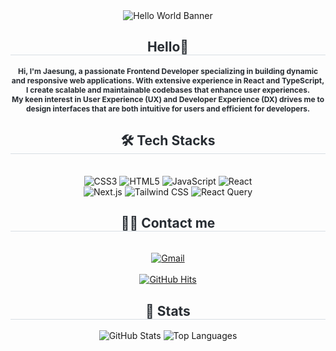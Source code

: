 <div align="center">
  <img src="https://capsule-render.vercel.app/api?type=waving&color=gradient&height=240&text=Hello%20world👋&animation=fadeIn&fontColor=292929&fontSize=70" alt="Hello World Banner" />
</div>

<div align="center"> 
  <h2 style="border-bottom: 1px solid #d8dee4; color: #282d33;">Hello👋</h2>  
  <div style="font-weight: 700;  text-align: center; color: #282d33;">
 
  <p style="font-size: 12px;">
  Hi, I'm <strong>Jaesung</strong>, a passionate <strong>Frontend Developer</strong> specializing in building dynamic and responsive web applications. With extensive experience in <strong>React</strong> and <strong>TypeScript</strong>, I create scalable and maintainable codebases that enhance user experiences.<br/> My keen interest in <strong>User Experience (UX)</strong> and <strong>Developer Experience (DX)</strong> drives me to design interfaces that are both intuitive for users and efficient for developers.
</p>
  
  </div> 
</div>

<div align="center">
  <h2 style="border-bottom: 1px solid #d8dee4; color: #282d33;">🛠️ Tech Stacks</h2> <br> 
  <div style="margin: 0 auto; text-align: center;">
    <img src="https://img.shields.io/badge/CSS3-1572B6?style=for-the-badge&logo=CSS3&logoColor=white" alt="CSS3">
    <img src="https://img.shields.io/badge/HTML5-E34F26?style=for-the-badge&logo=HTML5&logoColor=white" alt="HTML5">  
    <img src="https://img.shields.io/badge/Javascript-F7DF1E?style=for-the-badge&logo=Javascript&logoColor=white" alt="JavaScript">
    <img src="https://img.shields.io/badge/React-61DAFB?style=for-the-badge&logo=React&logoColor=white" alt="React">
    <br/>
    <img src="https://img.shields.io/badge/Next.js-000000?style=for-the-badge&logo=Next.js&logoColor=white" alt="Next.js">
    <img src="https://img.shields.io/badge/Tailwind%20CSS-06B6D4?style=for-the-badge&logo=Tailwind%20CSS&logoColor=white" alt="Tailwind CSS">
    <img src="https://img.shields.io/badge/React%20Query-FF4154?style=for-the-badge&logo=React%20Query&logoColor=white" alt="React Query">
    <br/>
  </div>
</div>

<div align="center">
  <h2 style="border-bottom: 1px solid #d8dee4; color: #282d33;">🧑‍💻 Contact me</h2> <br> 
  <div align="center">
    <a href="mailto:jaesungko.dev@gmail.com">
      <img src="https://img.shields.io/badge/Gmail-EA4335?style=for-the-badge&logo=Gmail&logoColor=white" alt="Gmail" />
    </a>
  </div>  <br> 
  <div align="center">
    <a href="https://hits.seeyoufarm.com">
      <img src="https://hits.seeyoufarm.com/api/count/incr/badge.svg?url=https%3A%2F%2Fgithub.com%2Fdevjaesung%2F&count_bg=%23000000&title_bg=%23000000&icon=github.svg&icon_color=%23FFFFFF&title=GitHub&edge_flat=false" alt="GitHub Hits"/>
    </a>
  </div> 
</div>

<div align="center"> 
  <h2 style="border-bottom: 1px solid #d8dee4; color: #282d33;">🏅 Stats</h2>
  <div align="center">
    <img src="https://github-readme-stats.vercel.app/api?username=devjaesung&bg_color=180,00000000,00d652&title_color=000000&text_color=000000" alt="GitHub Stats" />
    <img src="https://github-readme-stats.vercel.app/api/top-langs/?username=devjaesung&layout=compact&bg_color=180,00000000,00d652&title_color=000000&text_color=000000" alt="Top Languages" />
  </div> 
</div>

